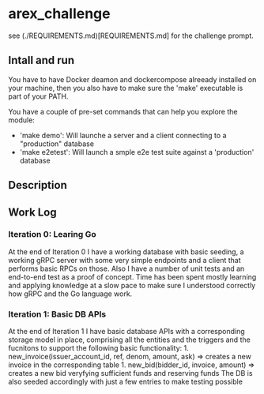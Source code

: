 # arex_challenge
see (./REQUIREMENTS.md)[REQUIREMENTS.md] for the challenge prompt.

## Intall and run 
You have to have Docker deamon and dockercompose alreeady installed on your machine, then you also have to make sure the 'make' executable is part of your PATH.

You have a couple of pre-set commands that can help you explore the module:
- 'make demo': Will launche a server and a client connecting to a "production" database
- 'make e2etest': Will launch a smple e2e test suite against a 'production' database

## Description

## Work Log

### Iteration 0: Learing Go

At the end of Iteration 0 I have a working database with basic seeding, a working gRPC server with some very simple endpoints and a client that performs basic RPCs on those. Also I have a number of unit tests and an end-to-end test as a proof of concept.
Time has been spent mostly learning and applying knowledge at a slow pace to make sure I understood correctly how gRPC and the Go language work.

### Iteration 1: Basic DB APIs

At the end of Iteration 1 I have basic database APIs with a corresponding storage model in place, comprising all the entities and the triggers and the fucnitons to support the following basic functionality:
    1. new_invoice(issuer_account_id, ref, denom, amount, ask) => creates a new invoice in the corresponding table
    1. new_bid(bidder_id, invoice, amount) => creates a new bid veryfying sufficient funds and reserving funds
The DB is also seeded accordingly with just a few entries to make testing possible
